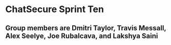 # ChatSecure Sprint Ten
## Group members are Dmitri Taylor, Travis Messall, Alex Seelye, Joe Rubalcava, and Lakshya Saini
